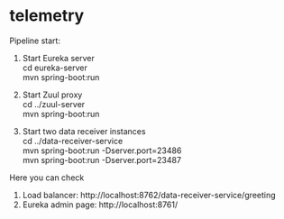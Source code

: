 # telemetry

Pipeline start:
1. Start Eureka server<br>
cd eureka-server<br>
mvn spring-boot:run
   
1. Start Zuul proxy<br>
cd ../zuul-server<br>
mvn spring-boot:run
   
1. Start two data receiver instances<br>
cd ../data-receiver-service<br>
mvn spring-boot:run -Dserver.port=23486<br>
mvn spring-boot:run -Dserver.port=23487

Here you can check
1. Load balancer: http://localhost:8762/data-receiver-service/greeting
1. Eureka admin page: http://localhost:8761/